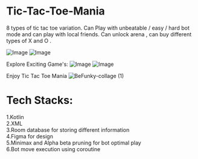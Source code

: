 # Tic-Tac-Toe-Mania
8 types of tic tac toe variation. Can Play with unbeatable / easy / hard bot mode  and  can play with local friends. Can unlock arena , can buy different types of X and O . <br>

![Image](https://github.com/user-attachments/assets/dac5eafb-199e-441e-894f-730976a3c1b9)
![Image](https://github.com/user-attachments/assets/40fcf590-b070-49fa-a737-013e73c45431)

Explore Exciting Game's:
![Image](https://github.com/user-attachments/assets/845336fc-f134-4af9-9ded-ebe051e49037)
![Image](https://github.com/user-attachments/assets/51670922-59ad-4198-922b-cfdbb9586c35)

Enjoy Tic Tac Toe Mania
![BeFunky-collage (1)](https://github.com/user-attachments/assets/d3e457ee-efed-4401-99f0-b841f0703e45)


# Tech Stacks:
1.Kotlin <br>
2.XML <br>
3.Room database for storing different information <br>
4.Figma for design <br>
5.Minimax and Alpha beta pruning for bot  optimal play <br>
6.Bot move execution using coroutine  <br>

